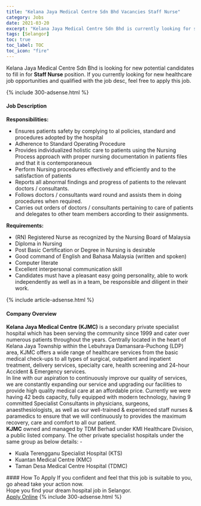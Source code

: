 ```yaml
---
title: "Kelana Jaya Medical Centre Sdn Bhd Vacancies Staff Nurse" 
category: Jobs 
date: 2021-03-20 
excerpt: "Kelana Jaya Medical Centre Sdn Bhd is currently looking for suitable person to fill in the Staff Nurse which positioned at Selangor" 
tags: [Selangor] 
toc: true 
toc_label: TOC 
toc_icon: "fire" 
--- 
```


<p>Kelana Jaya Medical Centre Sdn Bhd is looking for new potential candidates to fill in for <b>Staff Nurse</b> position. If you currently looking for new healthcare job opportunities and qualified with the job desc, feel free to apply this job.
</p>{% include 300-adsense.html %} 
<div><div><h4>Job Description</h4></div><div><div><span><div><div><strong>Responsibilities:</strong></div><ul><li>Ensures patients safety by complying to al policies, standard and procedures adopted by the hospital</li><li>Adherence to Standard Operating Procedure</li><li>Provides individualized holistic care to patients using the Nursing Process approach with proper nursing documentation in patients files and that it is contemporaneous</li><li>Perform Nursing procedures effectively and efficiently and to the satisfaction of patients</li><li>Reports all abnormal findings and progress of patients to the relevant doctors / consultants.</li><li>Follows doctors / consultants ward round and assists them in doing procedures when required.</li><li>Carries out orders of doctors / consultants pertaining to care of patients and delegates to other team members according to their assignments.</li></ul><div><strong>Requirements:</strong></div><ul><li>(RN) Registered Nurse as recognized by the Nursing Board of Malaysia</li><li>Diploma in Nursing</li><li>Post Basic Certification or Degree in Nursing is desirable</li><li>Good command of English and Bahasa Malaysia (written and spoken)</li><li>Computer literate</li><li>Excellent interpersonal communication skill</li><li>Candidates must have a pleasant easy going personality, able to work independently as well as in a team, be responsible and diligent in their work.</li></ul></div></span></div></div></div> 
{% include article-adsense.html %} 
<div><div><h4>Company Overview</h4></div><div><div><span><div><div>
<strong>Kelana Jaya Medical Centre (KJMC)</strong> is a secondary private specialist hospital which has been serving the community since 1999 and cater over numerous patients throughout the years. Centrally located in the heart of Kelana Jaya Township within the Lebuhraya Damansara-Puchong (LDP) area, KJMC offers a wide range of healthcare services from the basic medical check-ups to all types of surgical, outpatient and inpatient treatment, delivery services, specialty care, health screening and 24-hour Accident &amp; Emergency services.</div>
<div>
	In line with our aspiration to continuously improve our quality of services, we are constantly expanding our service and upgrading our facilities to provide high quality medical care at an affordable price. Currently we were having 42 beds capacity, fully equipped with modern technology, having 9 committed Specialist Consultants in physicians, surgeons, anaesthesiologists, as well as our well-trained &amp; experienced staff nurses &amp; paramedics to ensure that we will continuously to provides the maximum recovery, care and comfort to all our patient.</div>
<div>
<strong>KJMC</strong> owned and managed by TDM Berhad under KMI Healthcare Division, a public listed company. The other private specialist hospitals under the same group as below details: -</div>
<ul>
<li>
		Kuala Terengganu Specialist Hospital (KTS)</li>
<li>
		Kuantan Medical Centre (KMC)</li>
<li>
		Taman Desa Medical Centre Hospital (TDMC)</li>
</ul></div></span></div></div></div> 
#### How To Apply 
If you confident and feel that this job is suitable to you, go ahead take your action now. <br/> 
Hope you find your dream hospital job in Selangor. <br/> 
<a href="https://www.jobstreet.com.my/en/job/staff-nurse-4510223?jobId=jobstreet-my-job-4510223" class="btn btn--warning" target="_blank" rel="nofollow noopenner">Apply Online</a> 
{% include 300-adsense.html %} 